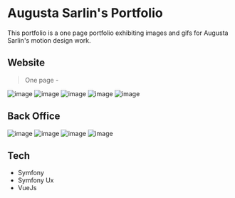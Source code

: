 # Augusta Sarlin's Portfolio
This portfolio is a one page portfolio exhibiting images and gifs for Augusta Sarlin's motion design work.

## Website
> One page -

![image](https://github.com/maxdlr/augustaPortfolio/assets/105718327/7cfae3c7-bb47-4bc3-ac3c-9ec9b1b5a9db)
![image](https://github.com/maxdlr/augustaPortfolio/assets/105718327/ba51189f-5b69-4dc2-b47b-efc4073eb840)
![image](https://github.com/maxdlr/augustaPortfolio/assets/105718327/c8bc36a4-cec7-4670-8ea8-225b3ca17a9a)
![image](https://github.com/maxdlr/augustaPortfolio/assets/105718327/583c8b6c-8264-4223-8e3c-892d5ef04ffd)
![image](https://github.com/maxdlr/augustaPortfolio/assets/105718327/0ea849fd-bae9-4e99-993d-03cb77ceb8a1)

## Back Office

![image](https://github.com/maxdlr/augustaPortfolio/assets/105718327/738c275f-d21b-48b5-9488-da5f7cd5a019)
![image](https://github.com/maxdlr/augustaPortfolio/assets/105718327/7fb0c5de-ad86-4809-9bde-bbb57de291de)
![image](https://github.com/maxdlr/augustaPortfolio/assets/105718327/4972cc36-44e6-4415-b258-26a6c74cba08)
![image](https://github.com/maxdlr/augustaPortfolio/assets/105718327/0785fb2e-19a2-4111-a88e-c53a13080bb8)

## Tech

- Symfony
- Symfony Ux
- VueJs
